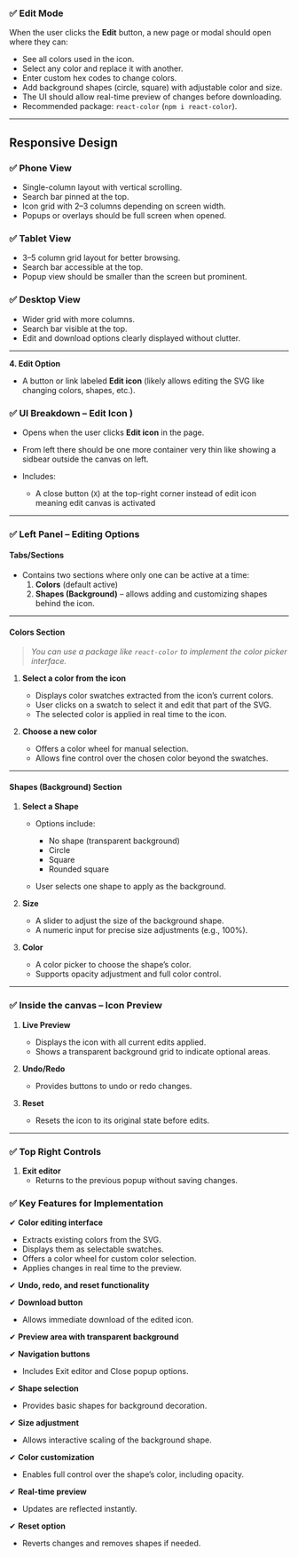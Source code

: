 ### ✅ **Edit Mode**

When the user clicks the **Edit** button, a new page or modal should open where they can:

- See all colors used in the icon.
- Select any color and replace it with another.
- Enter custom hex codes to change colors.
- Add background shapes (circle, square) with adjustable color and size.
- The UI should allow real-time preview of changes before downloading.
- Recommended package: `react-color` (`npm i react-color`).

---

## **Responsive Design**

### ✅ **Phone View**

- Single-column layout with vertical scrolling.
- Search bar pinned at the top.
- Icon grid with 2–3 columns depending on screen width.
- Popups or overlays should be full screen when opened.

### ✅ **Tablet View**

- 3–5 column grid layout for better browsing.
- Search bar accessible at the top.
- Popup view should be smaller than the screen but prominent.

### ✅ **Desktop View**

- Wider grid with more columns.
- Search bar visible at the top.
- Edit and download options clearly displayed without clutter.

---

**4. Edit Option**

- A button or link labeled **Edit icon** (likely allows editing the SVG like changing colors, shapes, etc.).

### ✅ **UI Breakdown – Edit Icon )**

- Opens when the user clicks **Edit icon** in the page.
- From left there should be one more container very thin like showing a sidbear outside the canvas on left.

- Includes:
  - A close button (`X`) at the top-right corner instead of edit icon meaning edit canvas is activated

---

### ✅ **Left Panel – Editing Options**

#### **Tabs/Sections**

- Contains two sections where only one can be active at a time:
  1. **Colors** (default active)
  2. **Shapes (Background)** – allows adding and customizing shapes behind the icon.

---

#### **Colors Section**

> _You can use a package like `react-color` to implement the color picker interface._

1. **Select a color from the icon**
   - Displays color swatches extracted from the icon’s current colors.
   - User clicks on a swatch to select it and edit that part of the SVG.
   - The selected color is applied in real time to the icon.

2. **Choose a new color**
   - Offers a color wheel for manual selection.
   - Allows fine control over the chosen color beyond the swatches.

---

#### **Shapes (Background) Section**

1. **Select a Shape**
   - Options include:
     - No shape (transparent background)
     - Circle
     - Square
     - Rounded square

   - User selects one shape to apply as the background.

2. **Size**
   - A slider to adjust the size of the background shape.
   - A numeric input for precise size adjustments (e.g., 100%).

3. **Color**
   - A color picker to choose the shape’s color.
   - Supports opacity adjustment and full color control.

---

### ✅ **Inside the canvas – Icon Preview**

1. **Live Preview**
   - Displays the icon with all current edits applied.
   - Shows a transparent background grid to indicate optional areas.

2. **Undo/Redo**
   - Provides buttons to undo or redo changes.

3. **Reset**
   - Resets the icon to its original state before edits.

---

### ✅ **Top Right Controls**

1. **Exit editor**
   - Returns to the previous popup without saving changes.

### ✅ **Key Features for Implementation**

✔ **Color editing interface**

- Extracts existing colors from the SVG.
- Displays them as selectable swatches.
- Offers a color wheel for custom color selection.
- Applies changes in real time to the preview.

✔ **Undo, redo, and reset functionality**

✔ **Download button**

- Allows immediate download of the edited icon.

✔ **Preview area with transparent background**

✔ **Navigation buttons**

- Includes Exit editor and Close popup options.

✔ **Shape selection**

- Provides basic shapes for background decoration.

✔ **Size adjustment**

- Allows interactive scaling of the background shape.

✔ **Color customization**

- Enables full control over the shape’s color, including opacity.

✔ **Real-time preview**

- Updates are reflected instantly.

✔ **Reset option**

- Reverts changes and removes shapes if needed.
